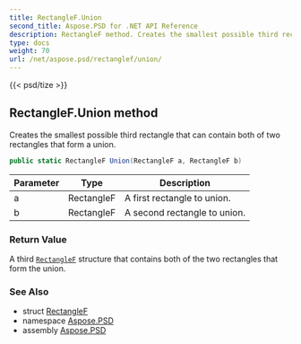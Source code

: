 ```yaml
---
title: RectangleF.Union
second_title: Aspose.PSD for .NET API Reference
description: RectangleF method. Creates the smallest possible third rectangle that can contain both of two rectangles that form a union
type: docs
weight: 70
url: /net/aspose.psd/rectanglef/union/
---
```

{{< psd/tize >}}
## RectangleF.Union method

Creates the smallest possible third rectangle that can contain both of two rectangles that form a union.

```csharp
public static RectangleF Union(RectangleF a, RectangleF b)
```

| Parameter | Type | Description |
| --- | --- | --- |
| a | RectangleF | A first rectangle to union. |
| b | RectangleF | A second rectangle to union. |

### Return Value

A third [`RectangleF`](../) structure that contains both of the two rectangles that form the union.

### See Also

* struct [RectangleF](../)
* namespace [Aspose.PSD](../../rectanglef/)
* assembly [Aspose.PSD](../../../)


